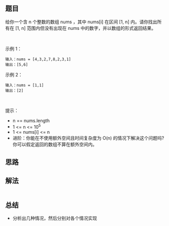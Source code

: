 
## 题目

给你一个含 n 个整数的数组 nums ，其中 nums[i] 在区间 [1, n] 内。请你找出所有在 [1, n] 范围内但没有出现在 nums 中的数字，并以数组的形式返回结果。

 

示例 1：

    输入：nums = [4,3,2,7,8,2,3,1]
    输出：[5,6]
示例 2：

    输入：nums = [1,1]
    输出：[2]
 

提示：

- n == nums.length
- 1 <= n <= 10<sup>5</sup>
- 1 <= nums[i] <= n
- 进阶：你能在不使用额外空间且时间复杂度为 O(n) 的情况下解决这个问题吗? 你可以假定返回的数组不算在额外空间内。



## 思路



## 解法
```java


```

## 总结

- 分析出几种情况，然后分别对各个情况实现 
